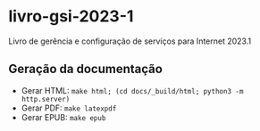 # livro-gsi-2023-1
Livro de gerência e configuração de serviços para Internet 2023.1

## Geração da documentação

- Gerar HTML: `make html; (cd docs/_build/html; python3 -m http.server)`
- Gerar PDF: `make latexpdf`
- Gerar EPUB: `make epub`
